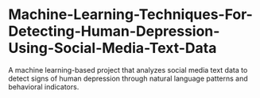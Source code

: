 # Machine-Learning-Techniques-For-Detecting-Human-Depression-Using-Social-Media-Text-Data
A machine learning-based project that analyzes social media text data to detect signs of human depression through natural language patterns and behavioral indicators.
